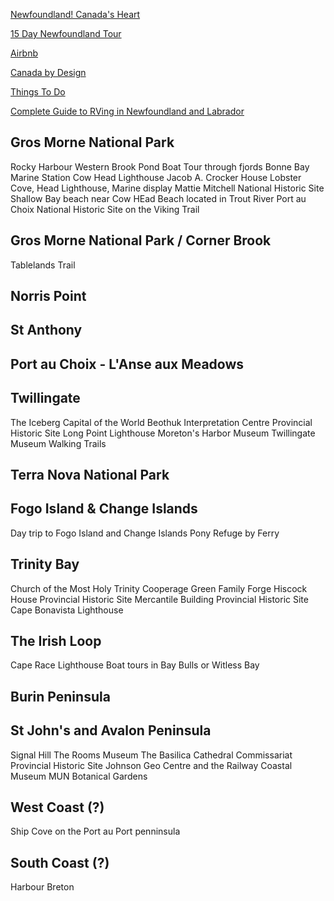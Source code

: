 
[Newfoundland! Canada's Heart](https://dropofgoldensun.ca/2017/05/03/newfoundland-canadas-heart/)

[15 Day Newfoundland Tour](https://www.adventures-abroad.com/tour/newfoundland-and-labrador/nl1)

[Airbnb](https://www.airbnb.com/a/stays/Newfoundland--Pennsylvania--United-States)

[Canada by Design](https://canadabydesign.com/vacations/canada-road-trips/atlantic-canada-road-trips/)

[Things To Do](https://newfoundlandlabrador.com/things-to-do)

[Complete Guide to RVing in Newfoundland and Labrador](https://www.newfoundlandlabrador.com/trip-ideas/travel-stories/complete-guide-to-rving-in-newfoundland-and-labrador)

## Gros Morne National Park
Rocky Harbour
Western Brook Pond Boat Tour through fjords
Bonne Bay Marine Station
Cow Head Lighthouse
Jacob A. Crocker House
Lobster Cove, Head Lighthouse, Marine display
Mattie Mitchell National Historic Site
Shallow Bay beach near Cow HEad
Beach located in Trout River
Port au Choix National Historic Site on the Viking Trail

## Gros Morne National Park / Corner Brook
Tablelands Trail

## Norris Point

## St Anthony
## Port au Choix  - L'Anse aux Meadows

## Twillingate
The Iceberg Capital of the World
Beothuk Interpretation Centre Provincial Historic Site
Long Point Lighthouse
Moreton's Harbor Museum
Twillingate Museum
Walking Trails

## Terra Nova National Park

## Fogo Island & Change Islands
Day trip to Fogo Island and Change Islands Pony Refuge by Ferry

## Trinity Bay
Church of the Most Holy Trinity
Cooperage
Green Family Forge
Hiscock House Provincial Historic Site
Mercantile Building Provincial Historic Site
Cape Bonavista Lighthouse

## The Irish Loop
Cape Race Lighthouse
Boat tours in Bay Bulls or Witless Bay

## Burin Peninsula
## St John's and Avalon Peninsula
Signal Hill
The Rooms Museum
The Basilica Cathedral
Commissariat Provincial Historic Site
Johnson Geo Centre and the Railway Coastal Museum
MUN Botanical Gardens


## West Coast (?)
Ship Cove on the Port au Port penninsula

## South Coast (?)
Harbour Breton